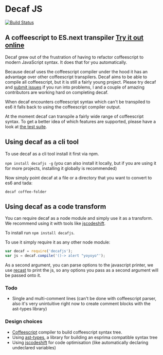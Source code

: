 # Decaf JS

[![Build Status](https://travis-ci.org/juliankrispel/decaf.svg)](https://travis-ci.org/juliankrispel/decaf)

## A coffeescript to ES.next transpiler [Try it out online](http://www.goodafternoon.co/decaf/)

Decaf grew out of the frustration of having to refactor coffeescript to modern JavaScript syntax. It does that for you automatically.

Because decaf uses the coffeescript compiler under the hood it has an advantage over other coffeescript transpilers. Decaf aims to be able to compile all coffeescript, but it is still a fairly young project. Please try decaf and [submit issues](https://github.com/juliankrispel/decaf/issues) if you run into problems, I and a couple of amazing contributors are working hard on completing decaf.

When decaf encounters coffeescript syntax which can't be transpiled to es6 it falls back to using the coffeescript compiler output.

At the moment decaf can transpile a fairly wide range of coffeescript syntax. To get a better idea of which features are supported, please have a look at [the test suite](https://travis-ci.org/juliankrispel/decaf).

## Using decaf as a cli tool

To use decaf as a cli tool install it first via npm.

`npm install decafjs -g` (you can also install it locally, but if you are using it for more projects, installing it globally is recommended)

Now simply point decaf at a file or a directory that you want to convert to es6 and tada:

`decaf coffee-folder`

## Using decaf as a code transform

You can require decaf as a node module and simply use it as a transform. We recommend using it with tools like [jscodeshift](https://github.com/facebook/jscodeshift/).

To install run `npm install decafjs`.

To use it simply require it as any other node module:

```js
var decaf = require('decafjs');
var js = decaf.compile('()-> alert "yoyoyo"');
```

As a second argument, you can parse options to the javascript printer, we use [recast](https://github.com/benjamn/recast) to print the js, so any options you pass as a second argument will be passed onto it.

### Todo

- Single and multi-comment lines (can't be done with coffeescript parser, also it's very unintuitive right now to create comment blocks with the ast-types library)

### Design choices
- [Coffeescript](https://github.com/jashkenas/coffeescript/blob/master/src/nodes.coffee) compiler to build coffeescript syntax tree.
- Using [ast-types](https://github.com/benjamn/ast-types/), a library for building an esprima compatible syntax tree 
- Using [jscodeshift](https://github.com/facebook/jscodeshift/) for code optimisation (like automatically declaring undeclared variables)
